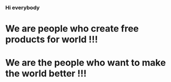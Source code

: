 ### Hi everybody

# We are people who create free products for world !!!
# We are the people who want to make the world better !!!

